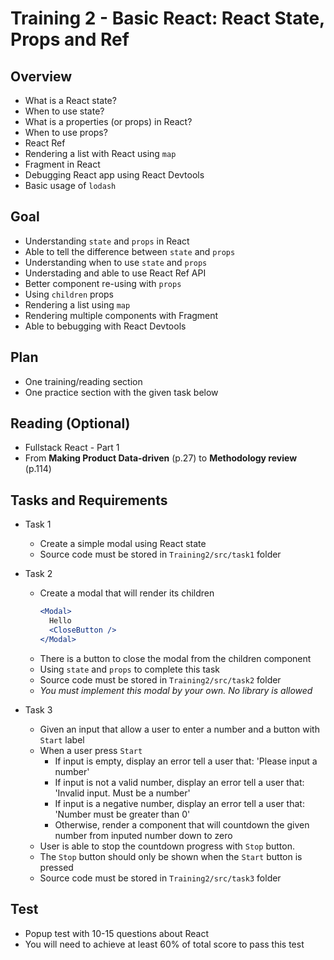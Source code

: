 # Training 2 - Basic React: React State, Props and Ref

## Overview

- What is a React state?
- When to use state?
- What is a properties (or props) in React?
- When to use props?
- React Ref
- Rendering a list with React using `map`
- Fragment in React
- Debugging React app using React Devtools
- Basic usage of `lodash`

## Goal

- Understanding `state` and `props` in React
- Able to tell the difference between `state` and `props`
- Understanding when to use `state` and `props`
- Understading and able to use React Ref API
- Better component re-using with `props`
- Using `children` props
- Rendering a list using `map`
- Rendering multiple components with Fragment
- Able to bebugging with React Devtools

## Plan

- One training/reading section
- One practice section with the given task below

## Reading (Optional)

- Fullstack React - Part 1
- From **Making Product Data-driven** (p.27) to **Methodology review** (p.114)

## Tasks and Requirements

- Task 1

  - Create a simple modal using React state
  - Source code must be stored in `Training2/src/task1` folder

- Task 2

  - Create a modal that will render its children
    ```jsx
    <Modal>
      Hello
      <CloseButton />
    </Modal>
    ```
  - There is a button to close the modal from the children component
  - Using `state` and `props` to complete this task
  - Source code must be stored in `Training2/src/task2` folder
  - _You must implement this modal by your own. No library is allowed_

- Task 3
  - Given an input that allow a user to enter a number and a button with `Start` label
  - When a user press `Start`
    - If input is empty, display an error tell a user that: 'Please input a number'
    - If input is not a valid number, display an error tell a user that: 'Invalid input. Must be a number'
    - If input is a negative number, display an error tell a user that: 'Number must be greater than 0'
    - Otherwise, render a component that will countdown the given number from inputed number down to zero
  - User is able to stop the countdown progress with `Stop` button.
  - The `Stop` button should only be shown when the `Start` button is pressed
  - Source code must be stored in `Training2/src/task3` folder

## Test

- Popup test with 10-15 questions about React
- You will need to achieve at least 60% of total score to pass this test

